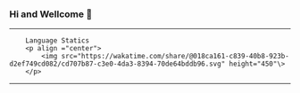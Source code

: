 ### Hi and Wellcome 👋

<hr> 

        Language Statics
        <p align ="center">
            <img src="https://wakatime.com/share/@018ca161-c839-40b8-923b-d2ef749cd082/cd707b87-c3e0-4da3-8394-70de64bddb96.svg" height="450"\>
        </p>
    
<hr>
<!--
**pedx-ko/pedx-ko** is a ✨ _special_ ✨ repository because its `README.md` (this file) appears on your GitHub profile.

Here are some ideas to get you started:

- 🔭 I’m currently working on ...
- 🌱 I’m currently learning ...
- 👯 I’m looking to collaborate on ...
- 🤔 I’m looking for help with ...
- 💬 Ask me about ...
- 📫 How to reach me: ...
- 😄 Pronouns: ...
- ⚡ Fun fact: ...
-->
